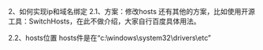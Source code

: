 2、如何实现ip和域名绑定
2.1、方案：修改hosts
还有其他的方案，比如使用开源工具：SwitchHosts，在此不做介绍，大家自行百度具体用法。

2.2、hosts位置
hosts件是在“c:\windows\system32\drivers\etc”